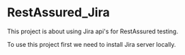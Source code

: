 # RestAssured_Jira

This project is about using Jira api's for RestAssured testing.

To use this project first we need to install Jira server locally.

